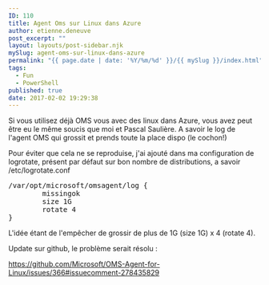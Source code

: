 ```yaml
---
ID: 110
title: Agent Oms sur Linux dans Azure
author: etienne.deneuve
post_excerpt: ""
layout: layouts/post-sidebar.njk
mySlug: agent-oms-sur-linux-dans-azure
permalink: "{{ page.date | date: '%Y/%m/%d' }}/{{ mySlug }}/index.html"
tags:
  - Fun
  - PowerShell
published: true
date: 2017-02-02 19:29:38
---
```

Si vous utilisez déjà OMS vous avec des linux dans Azure, vous avez peut être eu le même soucis que moi et Pascal Saulière. A savoir le log de l'agent OMS qui grossit et prends toute la place dispo (le cochon!)

Pour éviter que cela ne se reproduise, j'ai ajouté dans ma configuration de logrotate, présent par défaut sur bon nombre de distributions, a savoir /etc/logrotate.conf
<pre>/var/opt/microsoft/omsagent/log {
        missingok
        size 1G
        rotate 4
}
</pre>
L'idée étant de l'empêcher de grossir de plus de 1G (size 1G) x 4 (rotate 4).

Update sur github, le problème serait résolu :

https://github.com/Microsoft/OMS-Agent-for-Linux/issues/366#issuecomment-278435829

&nbsp;